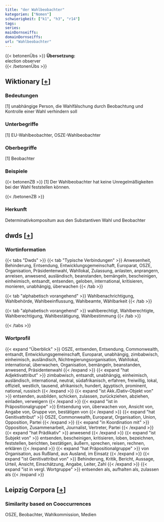 ```yaml
---
title: "der Wahlbeobachter"
kategorien: ["Nomen"]
schwierigkeit: ["k1", "h3", "r14"]
tags:
series:
mainDornseiffs:
domainDornseiffs:
url: "Wahlbeobachter"
---
```


{{< betonenÜbs >}}
**Übersetzung:**  
election observer  
{{< /betonenÜbs >}}

## Wiktionary [[+](https://de.wiktionary.org/wiki/Wahlbeobachter)]

### Bedeutungen
[1] unabhängige Person, die Wahlfälschung durch Beobachtung und Kontrolle einer Wahl verhindern soll  

### Unterbegriffe
[1] EU-Wahlbeobachter, OSZE-Wahlbeobachter  

### Oberbegriffe
[1] Beobachter  

### Beispiele
{{< betonenZB >}}
[1] Der Wahlbeobachter hat keine Unregelmäßigkeiten bei der Wahl feststellen können.  

{{< /betonenZB >}}
### Herkunft
Determinativkompositum aus den Substantiven Wahl und Beobachter  



## dwds [[+](https://www.dwds.de/wb/Wahlbeobachter)]

### Wortinformation
{{< tabs "Dwds" >}}
{{< tab "Typische Verbindungen" >}}
Anwesenheit, Behinderung, Entsendung, Entwicklungsgemeinschaft, Europarat, OSZE, Organisation, Präsidentenwahl, Wahllokal, Zulassung, anlasten, anprangern, anreisen, anwesend, ausländisch, beanstanden, bemängeln, bescheinigen, einheimisch, entsandt, entsenden, geloben, international, kritisieren, monieren, unabhängig, überwachen
{{< /tab >}}

{{< tab "alphabetisch vorangehend" >}}
Wahlbenachrichtigung, Wahlbehörde, Wahlbeeinflussung, Wahlbeamte, Wählbarkeit
{{< /tab >}}

{{< tab "alphabetisch vorangehend" >}}
wahlberechtigt, Wahlberechtigte, Wahlberechtigung, Wahlbestätigung, Wahlbestimmung
{{< /tab >}}

{{< /tabs >}}

### Wortprofil
{{< expand "Überblick" >}} OSZE, entsenden, Entsendung, Commonwealth, entsandt, Entwicklungsgemeinschaft, Europarat, unabhängig, zimbabwisch, einheimisch, ausländisch, Nichtregierungsorganisation, Wahllokal, international, überwachen, Organisation, bemängeln, beanstanden, anwesend, Präsidentenwahl {{< /expand >}}
{{< expand "hat Adjektivattribut" >}} zimbabwisch, entsandt, unabhängig, einheimisch, ausländisch, international, neutral, südafrikanisch, erfahren, freiwillig, lokal, offiziell, westlich, tausend, afrikanisch, hundert, ägyptisch, prominent, national, russisch {{< /expand >}}
{{< expand "ist Akk./Dativ-Objekt von" >}} entsenden, ausbilden, schicken, zulassen, zurückziehen, abziehen, einladen, verweigern {{< /expand >}}
{{< expand "ist in Präpositionalgruppe" >}} Entsendung von, überwachen von, Ansicht von, Angabe von, Gruppe von, bestätigen von {{< /expand >}}
{{< expand "hat Genitivattribut" >}} OSZE, Commonwealth, Europarat, Organisation, Union, Opposition, Partei {{< /expand >}}
{{< expand "in Koordination mit" >}} Opposition, Zusammenarbeit, Journalist, Vertreter, Partei {{< /expand >}}
{{< expand "hat Prädikativ" >}} anwesend {{< /expand >}}
{{< expand "ist Subjekt von" >}} entsenden, bescheinigen, kritisieren, loben, bezeichnen, feststellen, berichten, bestätigen, äußern, sprechen, reisen, rechnen, erklären {{< /expand >}}
{{< expand "hat Präpositionalgruppe" >}} von Organisation, aus Rußland, aus Ausland, im Einsatz {{< /expand >}}
{{< expand "ist Genitivattribut von" >}} Behinderung, Kritik, Bericht, Aussage, Urteil, Ansicht, Einschätzung, Angabe, Leiter, Zahl {{< /expand >}}
{{< expand "ist in vergl. Wortgruppe" >}} entsenden als, aufhalten als, zulassen als {{< /expand >}}

## Leipzig Corpora [[+](https://corpora.uni-leipzig.de/en/res?word=Wahlbeobachter&corpusId=deu_newscrawl-public_2018)]


### Similarity based on Cooccurrences
OSZE, Beobachter, Wahlkommission, Medien

